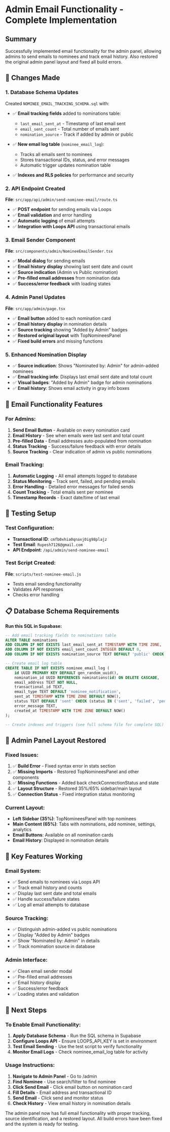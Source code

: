 # Admin Email Functionality - Complete Implementation

## Summary
Successfully implemented email functionality for the admin panel, allowing admins to send emails to nominees and track email history. Also restored the original admin panel layout and fixed all build errors.

## 🔧 **Changes Made**

### 1. **Database Schema Updates**
Created `NOMINEE_EMAIL_TRACKING_SCHEMA.sql` with:
- ✅ **Email tracking fields** added to nominations table:
  - `last_email_sent_at` - Timestamp of last email sent
  - `email_sent_count` - Total number of emails sent
  - `nomination_source` - Track if added by admin or public

- ✅ **New email log table** (`nominee_email_log`):
  - Tracks all emails sent to nominees
  - Stores transactional IDs, status, and error messages
  - Automatic trigger updates nomination table

- ✅ **Indexes and RLS policies** for performance and security

### 2. **API Endpoint Created**
**File**: `src/app/api/admin/send-nominee-email/route.ts`
- ✅ **POST endpoint** for sending emails via Loops
- ✅ **Email validation** and error handling
- ✅ **Automatic logging** of email attempts
- ✅ **Integration with Loops API** using transactional emails

### 3. **Email Sender Component**
**File**: `src/components/admin/NomineeEmailSender.tsx`
- ✅ **Modal dialog** for sending emails
- ✅ **Email history display** showing last sent date and count
- ✅ **Source indication** (Admin vs Public nomination)
- ✅ **Pre-filled email addresses** from nomination data
- ✅ **Success/error feedback** with loading states

### 4. **Admin Panel Updates**
**File**: `src/app/admin/page.tsx`
- ✅ **Email button** added to each nomination card
- ✅ **Email history display** in nomination details
- ✅ **Source tracking** showing "Added by Admin" badges
- ✅ **Restored original layout** with TopNomineesPanel
- ✅ **Fixed build errors** and missing functions

### 5. **Enhanced Nomination Display**
- ✅ **Source indication**: Shows "Nominated by: Admin" for admin-added nominees
- ✅ **Email tracking info**: Displays last email sent date and total count
- ✅ **Visual badges**: "Added by Admin" badge for admin nominations
- ✅ **Email history**: Shows email activity in gray info boxes

## 📧 **Email Functionality Features**

### **For Admins:**
1. **Send Email Button** - Available on every nomination card
2. **Email History** - See when emails were last sent and total count
3. **Pre-filled Data** - Email addresses auto-populated from nomination
4. **Status Tracking** - Success/failure feedback with error details
5. **Source Tracking** - Clear indication of admin vs public nominations

### **Email Tracking:**
1. **Automatic Logging** - All email attempts logged to database
2. **Status Monitoring** - Track sent, failed, and pending emails
3. **Error Handling** - Detailed error messages for failed sends
4. **Count Tracking** - Total emails sent per nominee
5. **Timestamp Records** - Exact date/time of last email

## 🧪 **Testing Setup**

### **Test Configuration:**
- **Transactional ID**: `cmfb0xhia0qnaxj0ig98plajz`
- **Test Email**: `Rupesh7126@gmail.com`
- **API Endpoint**: `/api/admin/send-nominee-email`

### **Test Script Created:**
**File**: `scripts/test-nominee-email.js`
- Tests email sending functionality
- Validates API responses
- Checks error handling

## 📋 **Database Schema Requirements**

**Run this SQL in Supabase:**
```sql
-- Add email tracking fields to nominations table
ALTER TABLE nominations 
ADD COLUMN IF NOT EXISTS last_email_sent_at TIMESTAMP WITH TIME ZONE,
ADD COLUMN IF NOT EXISTS email_sent_count INTEGER DEFAULT 0,
ADD COLUMN IF NOT EXISTS nomination_source TEXT DEFAULT 'public' CHECK (nomination_source IN ('public', 'admin'));

-- Create email log table
CREATE TABLE IF NOT EXISTS nominee_email_log (
    id UUID PRIMARY KEY DEFAULT gen_random_uuid(),
    nomination_id UUID REFERENCES nominations(id) ON DELETE CASCADE,
    email_address TEXT NOT NULL,
    transactional_id TEXT,
    email_type TEXT DEFAULT 'nominee_notification',
    sent_at TIMESTAMP WITH TIME ZONE DEFAULT NOW(),
    status TEXT DEFAULT 'sent' CHECK (status IN ('sent', 'failed', 'pending')),
    error_message TEXT,
    created_at TIMESTAMP WITH TIME ZONE DEFAULT NOW()
);

-- Create indexes and triggers (see full schema file for complete SQL)
```

## 🔧 **Admin Panel Layout Restored**

### **Fixed Issues:**
1. ✅ **Build Error** - Fixed syntax error in stats section
2. ✅ **Missing Imports** - Restored TopNomineesPanel and other components
3. ✅ **Missing Functions** - Added back checkConnectionStatus and state
4. ✅ **Layout Structure** - Restored 35%/65% sidebar/main layout
5. ✅ **Connection Status** - Fixed integration status monitoring

### **Current Layout:**
- **Left Sidebar (35%)**: TopNomineesPanel with top nominees
- **Main Content (65%)**: Tabs with nominations, add nominee, settings, analytics
- **Email Buttons**: Available on all nomination cards
- **Email History**: Displayed in nomination details

## 🎯 **Key Features Working**

### **Email System:**
- ✅ Send emails to nominees via Loops API
- ✅ Track email history and counts
- ✅ Display last sent date and total emails
- ✅ Handle success/failure states
- ✅ Log all email attempts to database

### **Source Tracking:**
- ✅ Distinguish admin-added vs public nominations
- ✅ Display "Added by Admin" badges
- ✅ Show "Nominated by: Admin" in details
- ✅ Track nomination source in database

### **Admin Interface:**
- ✅ Clean email sender modal
- ✅ Pre-filled email addresses
- ✅ Email history display
- ✅ Success/error feedback
- ✅ Loading states and validation

## 🚀 **Next Steps**

### **To Enable Email Functionality:**
1. **Apply Database Schema** - Run the SQL schema in Supabase
2. **Configure Loops API** - Ensure LOOPS_API_KEY is set in environment
3. **Test Email Sending** - Use the test script to verify functionality
4. **Monitor Email Logs** - Check nominee_email_log table for activity

### **Usage Instructions:**
1. **Navigate to Admin Panel** - Go to /admin
2. **Find Nominee** - Use search/filter to find nominee
3. **Click Send Email** - Click email button on nomination card
4. **Fill Details** - Email address and transactional ID
5. **Send Email** - Click send and monitor status
6. **Check History** - View email history in nomination details

The admin panel now has full email functionality with proper tracking, source identification, and a restored layout. All build errors have been fixed and the system is ready for testing.